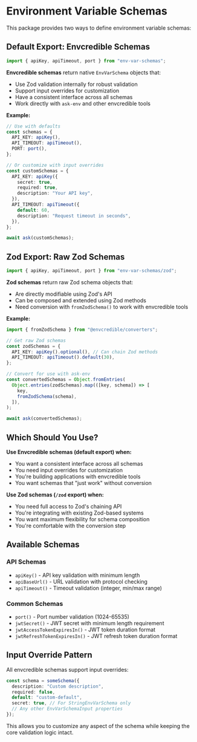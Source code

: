 # Environment Variable Schemas

This package provides two ways to define environment variable schemas:

## Default Export: Envcredible Schemas

```typescript
import { apiKey, apiTimeout, port } from "env-var-schemas";
```

**Envcredible schemas** return native `EnvVarSchema` objects that:

- Use Zod validation internally for robust validation
- Support input overrides for customization
- Have a consistent interface across all schemas
- Work directly with `ask-env` and other envcredible tools

**Example:**

```typescript
// Use with defaults
const schemas = {
  API_KEY: apiKey(),
  API_TIMEOUT: apiTimeout(),
  PORT: port(),
};

// Or customize with input overrides
const customSchemas = {
  API_KEY: apiKey({
    secret: true,
    required: true,
    description: "Your API key",
  }),
  API_TIMEOUT: apiTimeout({
    default: 60,
    description: "Request timeout in seconds",
  }),
};

await ask(customSchemas);
```

## Zod Export: Raw Zod Schemas

```typescript
import { apiKey, apiTimeout, port } from "env-var-schemas/zod";
```

**Zod schemas** return raw Zod schema objects that:

- Are directly modifiable using Zod's API
- Can be composed and extended using Zod methods
- Need conversion with `fromZodSchema()` to work with envcredible tools

**Example:**

```typescript
import { fromZodSchema } from "@envcredible/converters";

// Get raw Zod schemas
const zodSchemas = {
  API_KEY: apiKey().optional(), // Can chain Zod methods
  API_TIMEOUT: apiTimeout().default(30),
};

// Convert for use with ask-env
const convertedSchemas = Object.fromEntries(
  Object.entries(zodSchemas).map(([key, schema]) => [
    key,
    fromZodSchema(schema),
  ]),
);

await ask(convertedSchemas);
```

## Which Should You Use?

**Use Envcredible schemas (default export) when:**

- You want a consistent interface across all schemas
- You need input overrides for customization
- You're building applications with envcredible tools
- You want schemas that "just work" without conversion

**Use Zod schemas (`/zod` export) when:**

- You need full access to Zod's chaining API
- You're integrating with existing Zod-based systems
- You want maximum flexibility for schema composition
- You're comfortable with the conversion step

## Available Schemas

### API Schemas

- `apiKey()` - API key validation with minimum length
- `apiBaseUrl()` - URL validation with protocol checking
- `apiTimeout()` - Timeout validation (integer, min/max range)

### Common Schemas

- `port()` - Port number validation (1024-65535)
- `jwtSecret()` - JWT secret with minimum length requirement
- `jwtAccessTokenExpiresIn()` - JWT token duration format
- `jwtRefreshTokenExpiresIn()` - JWT refresh token duration format

## Input Override Pattern

All envcredible schemas support input overrides:

```typescript
const schema = someSchema({
  description: "Custom description",
  required: false,
  default: "custom-default",
  secret: true, // For StringEnvVarSchema only
  // Any other EnvVarSchemaInput properties
});
```

This allows you to customize any aspect of the schema while keeping the core validation logic intact.
